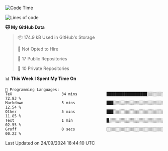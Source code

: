 <!--START_SECTION:waka-->
![Code Time](http://img.shields.io/badge/Code%20Time-1%2C046%20hrs%209%20mins-blue)

![Lines of code](https://img.shields.io/badge/From%20Hello%20World%20I%27ve%20Written-219.7%20thousand%20lines%20of%20code-blue)

**🐱 My GitHub Data** 

> 📦 174.9 kB Used in GitHub's Storage 
 > 
> 🚫 Not Opted to Hire
 > 
> 📜 17 Public Repositories 
 > 
> 🔑 10 Private Repositories 
 > 
📊 **This Week I Spent My Time On** 

```text
💬 Programming Languages: 
TeX                      34 mins             ██████████████████░░░░░░░   72.83 % 
Markdown                 5 mins              ███░░░░░░░░░░░░░░░░░░░░░░   12.54 % 
Other                    5 mins              ███░░░░░░░░░░░░░░░░░░░░░░   11.85 % 
Text                     1 min               █░░░░░░░░░░░░░░░░░░░░░░░░   02.55 % 
Groff                    0 secs              ░░░░░░░░░░░░░░░░░░░░░░░░░   00.22 % 
```


 Last Updated on 24/09/2024 18:44:10 UTC
<!--END_SECTION:waka-->
